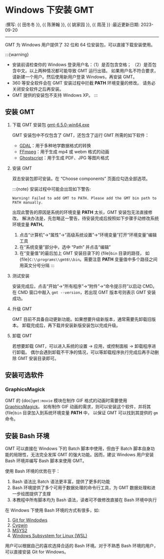 # Windows 下安装 GMT

:撰写: {{ 田冬冬 }}, {{ 陈箫翰 }}, {{ 姚家园 }}, {{ 周茂 }}
:最近更新日期: 2023-09-20

---

GMT 为 Windows 用户提供了 32 位和 64 位安装包，可以直接下载安装使用。

:::{warning}
- 安装前请检查你的 Windows 登录用户名：（1）是否包含空格；
  （2）是否包含中文。以上两种情况都可能导致 GMT 运行出错。
  如果用户名不符合要求，请新建一个用户。然后使用新用户登录 Windows，再安装 GMT。
- 360 等安全软件会在 GMT 安装过程中拦截 **PATH** 环境变量的修改。
  请务必关闭安全软件之后再安装。
- GMT 提供的安装包不支持 Windows XP。
:::

## 安装 GMT

1. 下载 GMT 安装包 [gmt-6.5.0-win64.exe](http://mirrors.ustc.edu.cn/gmt/bin/gmt-6.5.0-win64.exe)

   GMT 安装包中不仅包含了 GMT，还包含了运行 GMT 所需的如下软件：

   - [GDAL](https://gdal.org/)：用于多种地学数据格式的转换
   - [FFmpeg](https://ffmpeg.org/)：用于生成 mp4 或 webm 格式的动画
   - [Ghostscript](https://www.ghostscript.com/)：用于生成 PDF、JPG 等图片格式

2. 安装 GMT

   双击安装包即可安装。在 “Choose components” 页面应勾选全部选项。

   :::{note}
   安装过程中可能会出现如下警告:

   ```
   Warning! Failed to add GMT to PATH. Please add the GMT bin path to PATH manually.
   ```

   出现此警告的原因是系统的环境变量 **PATH** 太长，GMT 安装包无法直接修改。
   解决办法是，先忽略这一警告，待安装完成后按照如下步骤手动修改系统环境变量 **PATH**。

   1. 点击“计算机”→“属性”→“高级系统设置”→“环境变量”打开“环境变量”编辑工具
   2. 在“系统变量”部分中，选中 “Path” 并点击“编辑”
   3. 在“变量值”的最后加上 GMT 安装目录下的 {file}`bin` 目录的路径，
      如 {file}`C:\\programs\\gmt6\\bin`。需要注意 **PATH** 变量值中多个路径之间用英文分号分隔
   :::

3. 测试安装

   安装完成后，点击“开始”→“所有程序”→“附件”→“命令提示符”以启动 CMD。
   在 CMD 窗口中敲入 `gmt --version`，若出现 GMT 版本号则表示 GMT 安装成功。

4. 升级 GMT

   GMT 目前不具备自动更新功能。如果想要升级新版本，通常需要先卸载旧版本。
   卸载完成后，再下载并安装新版安装包以完成升级。

5. 卸载 GMT

   若想要卸载 GMT，可以进入系统的设置 -> 应用，或控制面板 -> 卸载程序进行卸载。
   偶尔会遇到卸载不干净的情况，可以等卸载程序执行完成后再手动删除 GMT 安装目录即可。

## 安装可选软件

### GraphicsMagick

GMT 的 {doc}`gmt:movie` 模块在制作 GIF 格式的动画时需要使用
[GraphicsMagick](http://www.graphicsmagick.org/)。
如有制作 GIF 动画的需求，则可以安装这个软件，并将其 {file}`bin` 目录加入到系统环境变量 **PATH** 中，
以保证 GMT 可以找到其提供的 `gm` 命令。

## 安装 Bash 环境

GMT 可以直接在 Windows 下的 Batch 脚本中使用，但由于 Batch 脚本自身功能的局限性，无法完全发挥
GMT 的强大功能。因而，建议 Windows 用户安装 Bash 环境并编写 Bash 脚本来使用 GMT。

使用 Bash 环境的优势在于：

1. Bash 语法比 Batch 语法更丰富，提供了更多的功能
2. Bash 环境提供了多个可用于数据处理的命令行工具，为 GMT 数据处理和进一步绘图提供了支撑
3. 本教程中所有脚本均为 Bash 语法，读者可不做修改直接在 Bash 环境中执行

在 Windows 下使用 Bash 环境的方式有很多，如:

1. [Git for Windodws](https://gitforwindows.org/)
2. [Cygwin](https://cygwin.com/)
3. [MSYS2](https://www.msys2.org/)
4. [Windows Subsystem for Linux (WSL)](https://learn.microsoft.com/en-us/windows/wsl/)

用户可以根据自己的喜欢选择合适的 Bash 环境。对于不熟悉 Bash 环境的用户，可以直接安装
Git for Windows。
